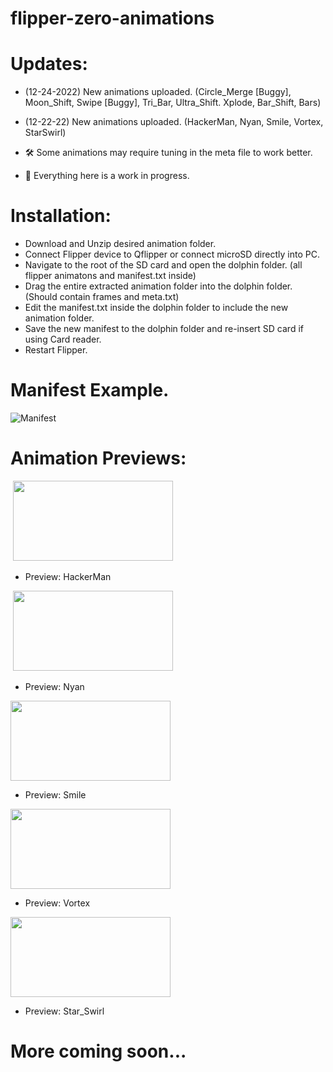 # flipper-zero-animations

# Updates:

* (12-24-2022) New animations uploaded.
(Circle_Merge [Buggy], Moon_Shift, Swipe [Buggy], Tri_Bar, Ultra_Shift. Xplode, Bar_Shift, Bars)

* (12-22-22) New animations uploaded.
(HackerMan, Nyan, Smile, Vortex, StarSwirl)
  
* 🛠️ Some animations may require tuning in the meta file to work better.

* 🚧 Everything here is a work in progress.

# Installation:

+ Download and Unzip desired animation folder.
+ Connect Flipper device to Qflipper or connect microSD directly into PC.
+ Navigate to the root of the SD card and open the dolphin folder. (all flipper animatons and manifest.txt inside)
+ Drag the entire extracted animation folder into the dolphin folder. (Should contain frames and meta.txt)
+ Edit the manifest.txt inside the dolphin folder to include the new animation folder. 
+ Save the new manifest to the dolphin folder and re-insert SD card if using Card reader.
+ Restart Flipper.

# Manifest Example.

![Manifest](https://media.giphy.com/media/dM1ea9UPdGhK3sAU5T/giphy.gif)

# Animation Previews:

<img>
<img src="https://github.com/phoenixyyz/flipper-zero-animations/blob/main/animation-previews/PYX_HackerMan.gif" data-canonical-src="https://gyazo.com/eb5c5741b6a9a16c692170a41a49c858.png" width="256" height="128" />

* Preview: HackerMan

<img>
<img src="https://github.com/phoenixyyz/flipper-zero-animations/blob/main/animation-previews/PYX_Nyan.gif" data-canonical-src="https://gyazo.com/eb5c5741b6a9a16c692170a41a49c858.png" width="256" height="128" />

* Preview: Nyan

<img src="https://github.com/phoenixyyz/flipper-zero-animations/blob/main/animation-previews/PYX_Smile.gif" data-canonical-src="https://gyazo.com/eb5c5741b6a9a16c692170a41a49c858.png" width="256" height="128" />

* Preview: Smile

<img src="https://github.com/phoenixyyz/flipper-zero-animations/blob/main/animation-previews/PYX_Vortex.gif" data-canonical-src="https://gyazo.com/eb5c5741b6a9a16c692170a41a49c858.png" width="256" height="128" />

* Preview: Vortex

<img src="https://github.com/phoenixyyz/flipper-zero-animations/blob/main/animation-previews/PYX_Star_Swirl.gif" data-canonical-src="https://gyazo.com/eb5c5741b6a9a16c692170a41a49c858.png" width="256" height="128" />

* Preview: Star_Swirl

# More coming soon...
